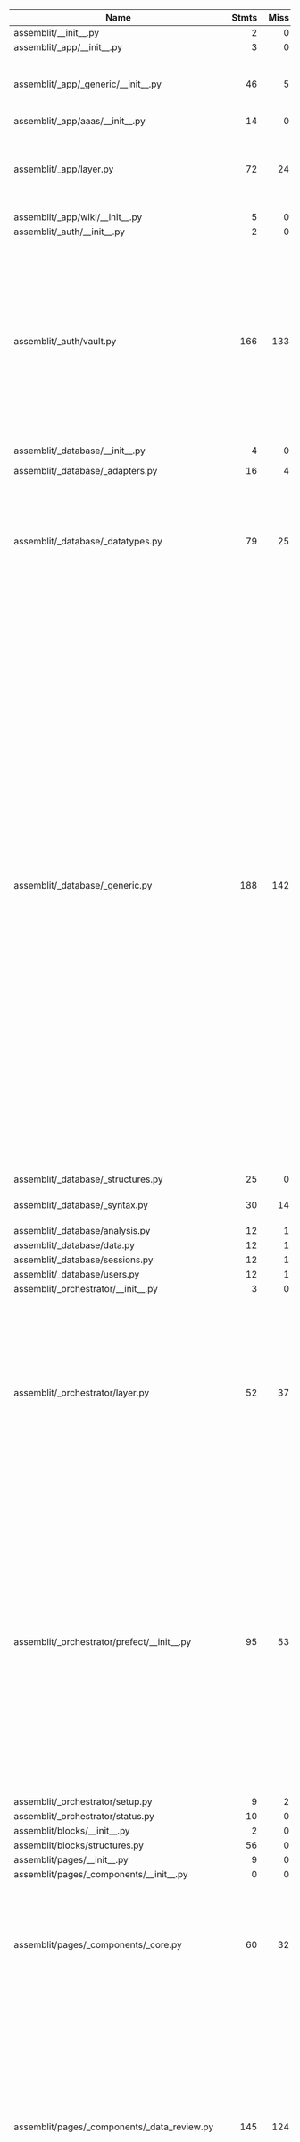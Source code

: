 | Name                                             |    Stmts |     Miss |   Cover |   Missing |
|------------------------------------------------- | -------: | -------: | ------: | --------: |
| assemblit/\_\_init\_\_.py                        |        2 |        0 |    100% |           |
| assemblit/\_app/\_\_init\_\_.py                  |        3 |        0 |    100% |           |
| assemblit/\_app/\_generic/\_\_init\_\_.py        |       46 |        5 |     89% |74, 100, 118, 122, 145 |
| assemblit/\_app/aaas/\_\_init\_\_.py             |       14 |        0 |    100% |           |
| assemblit/\_app/layer.py                         |       72 |       24 |     67% |160-231, 346-355, 480-485, 525 |
| assemblit/\_app/wiki/\_\_init\_\_.py             |        5 |        0 |    100% |           |
| assemblit/\_auth/\_\_init\_\_.py                 |        2 |        0 |    100% |           |
| assemblit/\_auth/vault.py                        |      166 |      133 |     20% |37-117, 143-215, 230-312, 332-373, 395-424, 441-565, 574-601, 609-640, 648-651 |
| assemblit/\_database/\_\_init\_\_.py             |        4 |        0 |    100% |           |
| assemblit/\_database/\_adapters.py               |       16 |        4 |     75% |26, 36, 47, 57 |
| assemblit/\_database/\_datatypes.py              |       79 |       25 |     68% |34-37, 40, 44, 48, 79, 111, 143, 177, 208, 239, 251-264 |
| assemblit/\_database/\_generic.py                |      188 |      142 |     24% |37-55, 63, 68, 73, 78, 84-114, 136-148, 171-177, 184, 189-192, 209-215, 229, 262-298, 336-359, 384-425, 440-443, 464-487, 506-523, 547-560, 585-625, 645, 665-674, 692-723, 736, 765-781, 795-806, 847-908, 934-962, 985-1006, 1027-1032, 1045, 1058 |
| assemblit/\_database/\_structures.py             |       25 |        0 |    100% |           |
| assemblit/\_database/\_syntax.py                 |       30 |       14 |     53% |36, 41, 46, 59-71 |
| assemblit/\_database/analysis.py                 |       12 |        1 |     92% |       120 |
| assemblit/\_database/data.py                     |       12 |        1 |     92% |       120 |
| assemblit/\_database/sessions.py                 |       12 |        1 |     92% |        71 |
| assemblit/\_database/users.py                    |       12 |        1 |     92% |        80 |
| assemblit/\_orchestrator/\_\_init\_\_.py         |        3 |        0 |    100% |           |
| assemblit/\_orchestrator/layer.py                |       52 |       37 |     29% |62-78, 104-117, 132-144, 175-188, 224-237, 275-288, 303-306, 321-324, 339-342 |
| assemblit/\_orchestrator/prefect/\_\_init\_\_.py |       95 |       53 |     44% |89-107, 111, 115, 119, 125, 134, 143, 148, 164, 177, 190, 198-219, 225-237, 251, 260-263, 268-274, 290-298, 320-354, 367-377 |
| assemblit/\_orchestrator/setup.py                |        9 |        2 |     78% |    11, 22 |
| assemblit/\_orchestrator/status.py               |       10 |        0 |    100% |           |
| assemblit/blocks/\_\_init\_\_.py                 |        2 |        0 |    100% |           |
| assemblit/blocks/structures.py                   |       56 |        0 |    100% |           |
| assemblit/pages/\_\_init\_\_.py                  |        9 |        0 |    100% |           |
| assemblit/pages/\_components/\_\_init\_\_.py     |        0 |        0 |    100% |           |
| assemblit/pages/\_components/\_core.py           |       60 |       32 |     47% |40-41, 55-60, 117, 139, 177, 186-198, 214-217, 233-266 |
| assemblit/pages/\_components/\_data\_review.py   |      145 |      124 |     14% |42-182, 218-267, 296, 337-343, 388, 433, 474-710, 732-765, 794-963, 988-1015, 1061-1097, 1122-1161 |
| assemblit/pages/\_components/\_data\_uploader.py |       99 |       82 |     17% |37-69, 96-138, 169-453, 477, 544-656 |
| assemblit/pages/\_components/\_key\_value.py     |      100 |       82 |     18% |35-95, 137-182, 210-249, 266, 292-300, 321, 344, 362, 391-489, 512-518, 548-601 |
| assemblit/pages/\_components/\_run\_analysis.py  |       86 |       67 |     22% |49-158, 188-228, 246, 269, 287, 318-550 |
| assemblit/pages/\_components/\_run\_listing.py   |      103 |       90 |     13% |42-454, 483, 494, 516-562 |
| assemblit/pages/\_components/\_selector.py       |      118 |       96 |     19% |50-52, 93, 116-120, 148-190, 220-258, 285-298, 345-383, 405, 437-530, 565-648, 670-793 |
| assemblit/pages/account\_settings.py             |       44 |       32 |     27% |65-152, 163-242 |
| assemblit/pages/code\_documentation.py           |      198 |      161 |     19% |66-79, 88-132, 138-156, 171-198, 208-221, 226-242, 247-263, 268-284, 287-331, 336, 348-353, 362, 366-375, 379-380, 384-387, 391-394, 398-401, 405-408, 412, 426, 440-497, 509-512, 526-533, 544-552, 564-574, 585-593, 604-612, 624-636 |
| assemblit/pages/data\_ingestion.py               |       49 |       37 |     24% |84-134, 143-235 |
| assemblit/pages/home.py                          |       76 |       43 |     43% |88, 99, 148-155, 177-306, 322-344 |
| assemblit/pages/run\_analysis.py                 |       51 |       40 |     22% |71-150, 161-250 |
| assemblit/pages/run\_listing.py                  |       39 |       28 |     28% |71-97, 108-186 |
| assemblit/pages/session\_selector.py             |       80 |       64 |     20% |96-148, 157-295, 314-366, 383, 412, 443 |
| assemblit/pages/workflow\_settings.py            |       44 |       33 |     25% |92-133, 144-226 |
| assemblit/setup.py                               |       13 |        1 |     92% |        19 |
| assemblit/toolkit/\_\_init\_\_.py                |        4 |        0 |    100% |           |
| assemblit/toolkit/\_dataframe.py                 |       11 |        7 |     36% |     73-89 |
| assemblit/toolkit/\_exceptions.py                |       28 |       16 |     43% |17-26, 33-42, 49-58, 82-90 |
| assemblit/toolkit/\_yaml.py                      |       61 |       18 |     70% |31, 37-38, 43-45, 82-83, 104-106, 137-139, 183, 214-215, 230 |
| assemblit/toolkit/aggregator.py                  |       48 |        0 |    100% |           |
| assemblit/toolkit/content.py                     |       22 |        0 |    100% |           |
| assemblit/toolkit/plotter.py                     |       16 |        0 |    100% |           |
|                                        **TOTAL** | **2431** | **1496** | **38%** |           |
